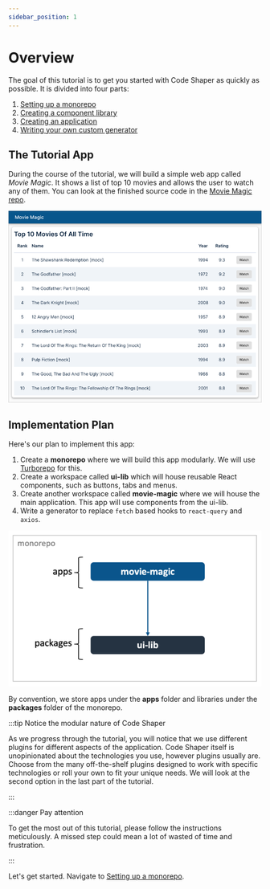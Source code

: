 ```yaml
---
sidebar_position: 1
---
```


# Overview

The goal of this tutorial is to get you started with Code Shaper as quickly as
possible. It is divided into four parts:

1. [Setting up a monorepo](./setting-up-a-monorepo)
2. [Creating a component library](./creating-a-component-library.md)
3. [Creating an application](./creating-an-application.md)
4. [Writing your own custom generator](./writing-a-custom-generator)

## The Tutorial App

During the course of the tutorial, we will build a simple web app called _Movie
Magic_. It shows a list of top 10 movies and allows the user to watch any of
them. You can look at the finished source code in the
[Movie Magic repo](https://github.com/code-shaper/movie-magic).

![Top 10 Movies](./img/home-page.png)

## Implementation Plan

Here's our plan to implement this app:

1. Create a **monorepo** where we will build this app modularly. We will use
   [Turborepo](https://turborepo.org/) for this.
2. Create a workspace called **ui-lib** which will house reusable React
   components, such as buttons, tabs and menus.
3. Create another workspace called **movie-magic** where we will house the main
   application. This app will use components from the ui-lib.
4. Write a generator to replace `fetch` based hooks to `react-query` and
   `axios`.

![Monorepo Structure](./img/monorepo-structure.png)

By convention, we store apps under the **apps** folder and libraries under the
**packages** folder of the monorepo.

:::tip Notice the modular nature of Code Shaper

As we progress through the tutorial, you will notice that we use different
plugins for different aspects of the application. Code Shaper itself is
unopinionated about the technologies you use, however plugins usually are.
Choose from the many off-the-shelf plugins designed to work with specific
technologies or roll your own to fit your unique needs. We will look at the
second option in the last part of the tutorial.

:::

:::danger Pay attention

To get the most out of this tutorial, please follow the instructions
meticulously. A missed step could mean a lot of wasted of time and frustration.

:::

Let's get started. Navigate to [Setting up a monorepo](./setting-up-a-monorepo).
